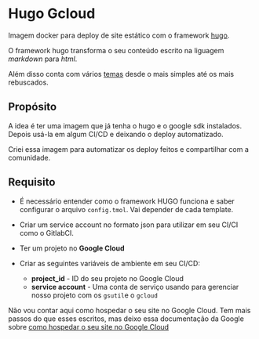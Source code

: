 # Hugo Gcloud

Imagem docker para deploy de site estático com o framework [hugo](hugo.io).

O framework hugo transforma o seu conteúdo escrito na liguagem *markdown* para *html*.

Além disso conta com vários [temas](https://themes.gohugo.io/) desde o mais simples até os mais rebuscados.

## Propósito

A idea é ter uma imagem que já tenha o hugo e o google sdk instalados. Depois usá-la em algum CI/CD e deixando o deploy automatizado.

Criei essa imagem para automatizar os deploy feitos e compartilhar com a comunidade.

## Requisito

- É necessário entender como o framework HUGO funciona e saber configurar o arquivo `config.tmol`. Vai depender de cada template.

- Criar um service account no formato json para utilizar em seu CI/CI como o GitlabCI.

- Ter um projeto no **Google Cloud**

- Criar as seguintes variáveis de ambiente em seu CI/CD:
  - **project_id** - ID do seu projeto no Google Cloud
  - **service account** - Uma conta de serviço usando para gerenciar nosso projeto com os `gsutil`e o `gcloud`

Não vou contar aqui como hospedar o seu site no Google Cloud. Tem mais passos do que esses escritos, mas deixo essa documentação da Google sobre [como hospedar o seu site no Google Cloud](https://cloud.google.com/storage/docs/hosting-static-website#storage-create-bucket-gsutil)

